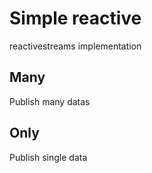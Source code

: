 # Simple reactive

reactivestreams implementation

## Many

Publish many datas

## Only

Publish single data